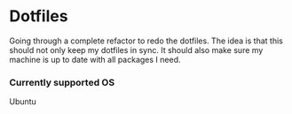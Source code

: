 # Dotfiles

Going through a complete refactor to redo the dotfiles. The idea is that this should not only keep my dotfiles in sync.
It should also make sure my machine is up to date with all packages I need. 

### Currently supported OS
Ubuntu

